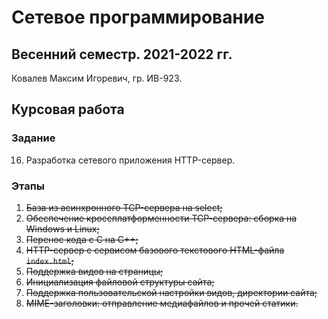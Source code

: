 # Сетевое программирование

## Весенний семестр. 2021-2022 гг.

Ковалев Максим Игоревич, гр. ИВ-923.

## Курсовая работа

### Задание

16. Разработка сетевого приложения HTTP-сервер.

### Этапы
1. ~~База из асинхронного TCP-сервера на select;~~
2. ~~Обеспечение кроссплатформенности TCP-сервера: сборка на Windows и Linux;~~
3. ~~Перенос кода с С на C++;~~
4. ~~HTTP-сервер с сервисом базового текстового HTML-файла `index.html`;~~
5. ~~Поддержка видов на страницы;~~
6. ~~Инициализация файловой структуры сайта;~~
7. ~~Поддержка пользовательской настройки видов, директории сайта;~~
8. ~~MIME-заголовки: отправление медиафайлов и прочей статики.~~